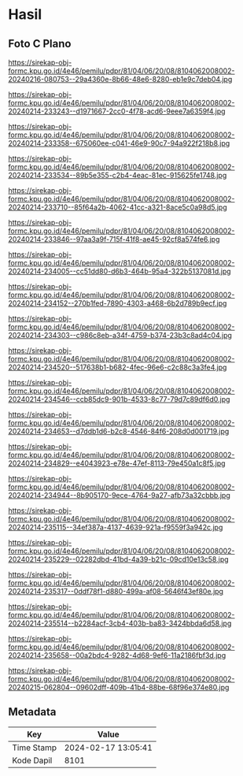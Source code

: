# Hasil

## Foto C Plano

https://sirekap-obj-formc.kpu.go.id/4e46/pemilu/pdpr/81/04/06/20/08/8104062008002-20240216-080753--29a4360e-8b66-48e6-8280-eb1e9c7deb04.jpg

https://sirekap-obj-formc.kpu.go.id/4e46/pemilu/pdpr/81/04/06/20/08/8104062008002-20240214-233243--d1971667-2cc0-4f78-acd6-9eee7a6359f4.jpg

https://sirekap-obj-formc.kpu.go.id/4e46/pemilu/pdpr/81/04/06/20/08/8104062008002-20240214-233358--675060ee-c041-46e9-90c7-94a922f218b8.jpg

https://sirekap-obj-formc.kpu.go.id/4e46/pemilu/pdpr/81/04/06/20/08/8104062008002-20240214-233534--89b5e355-c2b4-4eac-81ec-915625fe1748.jpg

https://sirekap-obj-formc.kpu.go.id/4e46/pemilu/pdpr/81/04/06/20/08/8104062008002-20240214-233710--85f64a2b-4062-41cc-a321-8ace5c0a98d5.jpg

https://sirekap-obj-formc.kpu.go.id/4e46/pemilu/pdpr/81/04/06/20/08/8104062008002-20240214-233846--97aa3a9f-715f-41f8-ae45-92cf8a574fe6.jpg

https://sirekap-obj-formc.kpu.go.id/4e46/pemilu/pdpr/81/04/06/20/08/8104062008002-20240214-234005--cc51dd80-d6b3-464b-95a4-322b5137081d.jpg

https://sirekap-obj-formc.kpu.go.id/4e46/pemilu/pdpr/81/04/06/20/08/8104062008002-20240214-234152--270b1fed-7890-4303-a468-6b2d789b9ecf.jpg

https://sirekap-obj-formc.kpu.go.id/4e46/pemilu/pdpr/81/04/06/20/08/8104062008002-20240214-234303--c986c8eb-a34f-4759-b374-23b3c8ad4c04.jpg

https://sirekap-obj-formc.kpu.go.id/4e46/pemilu/pdpr/81/04/06/20/08/8104062008002-20240214-234520--517638b1-b682-4fec-96e6-c2c88c3a3fe4.jpg

https://sirekap-obj-formc.kpu.go.id/4e46/pemilu/pdpr/81/04/06/20/08/8104062008002-20240214-234546--ccb85dc9-901b-4533-8c77-79d7c89df6d0.jpg

https://sirekap-obj-formc.kpu.go.id/4e46/pemilu/pdpr/81/04/06/20/08/8104062008002-20240214-234653--d7ddb1d6-b2c8-4546-84f6-208d0d001719.jpg

https://sirekap-obj-formc.kpu.go.id/4e46/pemilu/pdpr/81/04/06/20/08/8104062008002-20240214-234829--e4043923-e78e-47ef-8113-79e450a1c8f5.jpg

https://sirekap-obj-formc.kpu.go.id/4e46/pemilu/pdpr/81/04/06/20/08/8104062008002-20240214-234944--8b905170-9ece-4764-9a27-afb73a32cbbb.jpg

https://sirekap-obj-formc.kpu.go.id/4e46/pemilu/pdpr/81/04/06/20/08/8104062008002-20240214-235115--34ef387a-4137-4639-921a-f9559f3a942c.jpg

https://sirekap-obj-formc.kpu.go.id/4e46/pemilu/pdpr/81/04/06/20/08/8104062008002-20240214-235229--02282dbd-41bd-4a39-b21c-09cd10e13c58.jpg

https://sirekap-obj-formc.kpu.go.id/4e46/pemilu/pdpr/81/04/06/20/08/8104062008002-20240214-235317--0ddf78f1-d880-499a-af08-5646f43ef80e.jpg

https://sirekap-obj-formc.kpu.go.id/4e46/pemilu/pdpr/81/04/06/20/08/8104062008002-20240214-235514--b2284acf-3cb4-403b-ba83-3424bbda6d58.jpg

https://sirekap-obj-formc.kpu.go.id/4e46/pemilu/pdpr/81/04/06/20/08/8104062008002-20240214-235658--00a2bdc4-9282-4d68-9ef6-11a2186fbf3d.jpg

https://sirekap-obj-formc.kpu.go.id/4e46/pemilu/pdpr/81/04/06/20/08/8104062008002-20240215-062804--09602dff-409b-41b4-88be-68f96e374e80.jpg


## Metadata

| Key        | Value               |
| ---------- | ------------------- |
| Time Stamp | 2024-02-17 13:05:41 |
| Kode Dapil | 8101                |



